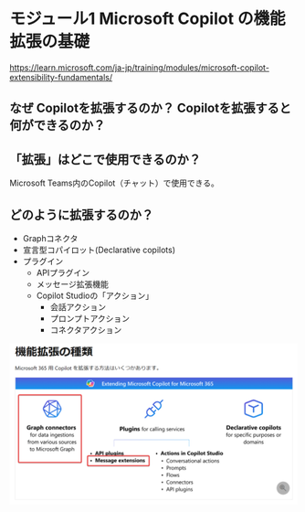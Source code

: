 # モジュール1 Microsoft Copilot の機能拡張の基礎


https://learn.microsoft.com/ja-jp/training/modules/microsoft-copilot-extensibility-fundamentals/

<!--
## ドキュメント:
https://learn.microsoft.com/en-us/microsoft-365-copilot/extensibility/
-->

## なぜ Copilotを拡張するのか？ Copilotを拡張すると何ができるのか？

## 「拡張」はどこで使用できるのか？

Microsoft Teams内のCopilot（チャット）で使用できる。

## どのように拡張するのか？

- Graphコネクタ
- 宣言型コパイロット(Declarative copilots)
- プラグイン
  - APIプラグイン
  - メッセージ拡張機能
  - Copilot Studioの「アクション」
    - 会話アクション
    - プロンプトアクション
    - コネクタアクション

![alt text](image-0.png)
